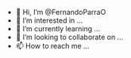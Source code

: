 - 👋 Hi, I’m @FernandoParraO
- 👀 I’m interested in ...
- 🌱 I’m currently learning ...
- 💞️ I’m looking to collaborate on ...
- 📫 How to reach me ...

<!---
FernandoParraO/FernandoParraO is a ✨ special ✨ repository because its `README.md` (this file) appears on your GitHub profile.
You can click the Preview link to take a look at your changes.
--->
